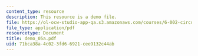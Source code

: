 ```yaml
---
content_type: resource
description: This resource is a demo file.
file: https://ol-ocw-studio-app-qa.s3.amazonaws.com/courses/6-002-circuits-and-electronics-spring-2007/71bca38a4c023fd66921cee9132c44ab_demo_05a.pdf
file_type: application/pdf
resourcetype: Document
title: demo_05a.pdf
uid: 71bca38a-4c02-3fd6-6921-cee9132c44ab
---
```

